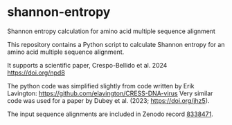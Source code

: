 # shannon-entropy
Shannon entropy calculation for amino acid multiple sequence alignment

This repository contains a Python script to calculate Shannon entropy for an amino acid multiple sequence alignment.

It supports a scientific paper,
Crespo-Bellido et al. 2024
https://doi.org/npd8

The python code was simplified slightly
from code written by Erik Lavington:
https://github.com/elavington/CRESS-DNA-virus
Very similar code was used
for a paper by Dubey et al. (2023; https://doi.org/jhz5).

The input sequence alignments
are included
in Zenodo record [8338471](https://doi.org/10.5281/zenodo.8338471).
